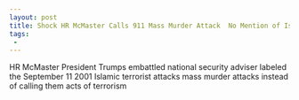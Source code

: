 ```yaml
---
layout: post
title: Shock HR McMaster Calls 911 Mass Murder Attack  No Mention of Islamic Terrorism
tags:
 -
---
```

HR McMaster President Trumps embattled national security adviser labeled the September 11 2001 Islamic terrorist attacks mass murder attacks instead of calling them acts of terrorism
